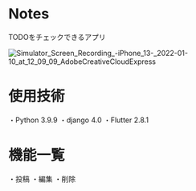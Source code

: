 # Notes
TODOをチェックできるアプリ

![Simulator_Screen_Recording_-_iPhone_13_-_2022-01-10_at_12_09_09_AdobeCreativeCloudExpress](https://user-images.githubusercontent.com/71366764/148715154-793d5d70-254f-4d95-ba03-a6e7f8f84fef.gif)

# 使用技術
・Python 3.9.9
・django 4.0
・Flutter 2.8.1

# 機能一覧
・投稿
・編集
・削除
